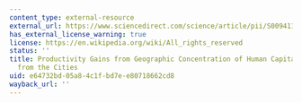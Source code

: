 ```yaml
---
content_type: external-resource
external_url: https://www.sciencedirect.com/science/article/pii/S0094119083710429
has_external_license_warning: true
license: https://en.wikipedia.org/wiki/All_rights_reserved
status: ''
title: Productivity Gains from Geographic Concentration of Human Capital Evidence
  from the Cities
uid: e64732bd-05a8-4c1f-bd7e-e80718662cd8
wayback_url: ''
---
```

